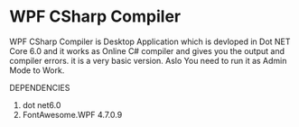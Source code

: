 # WPF CSharp Compiler
 
WPF CSharp Compiler is Desktop Application which is devloped in Dot NET Core 6.0 and it works as Online C# compiler and gives you the output and compiler errors. 
it is a very basic version. 
Aslo You need to run it as Admin Mode to Work.

DEPENDENCIES
1. dot net6.0
2. FontAwesome.WPF 4.7.0.9
